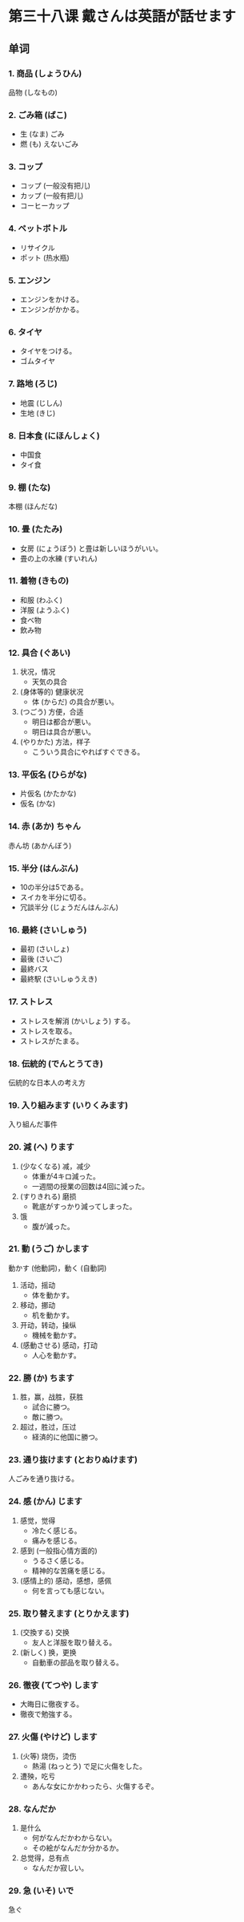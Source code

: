 # 第三十八课 戴さんは英語が話せます
## 单词
### 1. 商品 (しょうひん)
品物 (しなもの)　

### 2. ごみ箱 (ばこ)
* 生 (なま) ごみ　
* 燃 (も) えないごみ

### 3. コップ
* コップ (一般没有把儿)
* カップ (一般有把儿)   
* コーヒーカップ

### 4. ペットボトル
* リサイクル
* ポット (热水瓶)

### 5. エンジン
* エンジンをかける。
* エンジンがかかる。

### 6. タイヤ
* タイヤをつける。
* ゴムタイヤ

### 7. 路地 (ろじ)
* 地震 (じしん)
* 生地 (きじ)

### 8. 日本食 (にほんしょく)
* 中国食
* タイ食

### 9. 棚 (たな)
本棚 (ほんだな)

### 10. 畳 (たたみ)
* 女房 (にょうぼう) と畳は新しいほうがいい。
* 畳の上の水練 (すいれん)

### 11. 着物 (きもの)
* 和服 (わふく)
* 洋服 (ようふく)
* 食べ物
* 飲み物

### 12. 具合 (ぐあい)
1. 状况，情况
	* 天気の具合
2. (身体等的) 健康状况
	* 体 (からだ) の具合が悪い。
3. (つごう) 方便，合适
	* 明日は都合が悪い。
	* 明日は具合が悪い。
4. (やりかた) 方法，样子
	* こういう具合にやればすぐできる。

### 13. 平仮名 (ひらがな)
* 片仮名 (かたかな)  
* 仮名 (かな)

### 14. 赤 (あか) ちゃん
赤ん坊 (あかんぼう)

### 15. 半分 (はんぶん)
* 10の半分は5である。
* スイカを半分に切る。
* 冗談半分 (じょうだんはんぶん)

### 16. 最終 (さいしゅう)
* 最初 (さいしょ)
* 最後 (さいご)
* 最終バス
* 最終駅 (さいしゅうえき)

### 17. ストレス
* ストレスを解消 (かいしょう) する。
* ストレスを取る。
* ストレスがたまる。

### 18. 伝統的 (でんとうてき)
伝統的な日本人の考え方

### 19. 入り組みます (いりくみます)
入り組んだ事件

### 20. 減 (へ) ります
1. (少なくなる) 减，减少
	* 体重が4キロ減った。
	* 一週間の授業の回数は4回に減った。
2. (すりきれる) 磨损
	* 靴底がすっかり減ってしまった。
3. 饿
	* 腹が減った。

### 21. 動 (うご) かします
動かす (他動詞)，動く (自動詞)

1. 活动，摇动
	* 体を動かす。
2. 移动，挪动
	* 机を動かす。
3. 开动，转动，操纵
	* 機械を動かす。
4. (感動させる) 感动，打动
	* 人心を動かす。

### 22. 勝 (か) ちます
1. 胜，赢，战胜，获胜
	* 試合に勝つ。
	* 敵に勝つ。
2. 超过，胜过，压过
	* 経済的に他国に勝つ。

### 23. 通り抜けます (とおりぬけます)
人ごみを通り抜ける。

### 24. 感 (かん) じます
1. 感觉，觉得
	* 冷たく感じる。
	* 痛みを感じる。
2. 感到 (一般指心情方面的)
	* うるさく感じる。
	* 精神的な苦痛を感じる。
3. (感情上的) 感动，感想，感佩
	* 何を言っても感じない。

### 25. 取り替えます (とりかえます)
1. (交換する) 交换
	* 友人と洋服を取り替える。
2. (新しく) 换，更换
	* 自動車の部品を取り替える。

### 26. 徹夜 (てつや) します
* 大晦日に徹夜する。
* 徹夜で勉強する。

### 27. 火傷 (やけど) します
1. (火等) 烧伤，烫伤
	* 熱湯 (ねっとう) で足に火傷をした。
2. 遭殃，吃亏
	* あんな女にかかわったら、火傷するぞ。

### 28. なんだか
1. 是什么
	* 何がなんだかわからない。
	* その絵がなんだか分かるか。
2. 总觉得，总有点
	* なんだか寂しい。

### 29. 急 (いそ) いで
急ぐ
